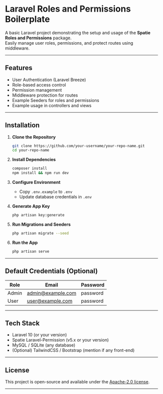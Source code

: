 # Laravel Roles and Permissions Boilerplate

A basic Laravel project demonstrating the setup and usage of the **Spatie Roles and Permissions** package.  
Easily manage user roles, permissions, and protect routes using middleware.

---

## Features

- User Authentication (Laravel Breeze)
- Role-based access control
- Permission management
- Middleware protection for routes
- Example Seeders for roles and permissions
- Example usage in controllers and views

---

## Installation

1. **Clone the Repository**
   ```bash
   git clone https://github.com/your-username/your-repo-name.git
   cd your-repo-name
   ```

2. **Install Dependencies**
   ```bash
   composer install
   npm install && npm run dev
   ```

3. **Configure Environment**
   - Copy `.env.example` to `.env`
   - Update database credentials in `.env`

4. **Generate App Key**
   ```bash
   php artisan key:generate
   ```

5. **Run Migrations and Seeders**
   ```bash
   php artisan migrate --seed
   ```

6. **Run the App**
   ```bash
   php artisan serve
   ```

---

## Default Credentials (Optional)

| Role   | Email                  | Password  |
|--------|-------------------------|-----------|
| Admin  | admin@example.com        | password  |
| User   | user@example.com         | password  |

---

## Tech Stack

- Laravel 10 (or your version)
- Spatie Laravel-Permission (v5.x or your version)
- MySQL / SQLite (any database)
- (Optional) TailwindCSS / Bootstrap (mention if any front-end)

---

## License

This project is open-source and available under the [Apache-2.0 license](LICENSE).

---
